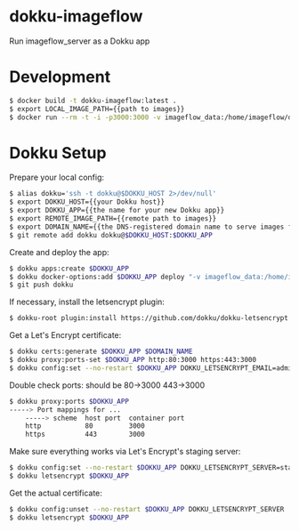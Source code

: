 # dokku-imageflow

Run imageflow_server as a Dokku app

# Development

```sh
$ docker build -t dokku-imageflow:latest .
$ export LOCAL_IMAGE_PATH={{path to images}}
$ docker run --rm -t -i -p3000:3000 -v imageflow_data:/home/imageflow/data -v $LOCAL_IMAGE_PATH:/home/imageflow/images dokku-imageflow:latest
```

# Dokku Setup

Prepare your local config:

```sh
$ alias dokku='ssh -t dokku@$DOKKU_HOST 2>/dev/null'
$ export DOKKU_HOST={{your Dokku host}}
$ export DOKKU_APP={{the name for your new Dokku app}}
$ export REMOTE_IMAGE_PATH={{remote path to images}}
$ export DOMAIN_NAME={{the DNS-registered domain name to serve images from}}
$ git remote add dokku dokku@$DOKKU_HOST:$DOKKU_APP
```

Create and deploy the app:

```sh
$ dokku apps:create $DOKKU_APP
$ dokku docker-options:add $DOKKU_APP deploy "-v imageflow_data:/home/imageflow/data -v $REMOTE_IMAGE_PATH:/home/imageflow/images"
$ git push dokku
```

If necessary, install the letsencrypt plugin:

```sh
$ dokku-root plugin:install https://github.com/dokku/dokku-letsencrypt.git
```

Get a Let's Encrypt certificate:

```sh
$ dokku certs:generate $DOKKU_APP $DOMAIN_NAME
$ dokku proxy:ports-set $DOKKU_APP http:80:3000 https:443:3000
$ dokku config:set --no-restart $DOKKU_APP DOKKU_LETSENCRYPT_EMAIL=admin@$DOMAIN_NAME
```

Double check ports: should be 80->3000 443->3000

```sh
$ dokku proxy:ports $DOKKU_APP
-----> Port mappings for ...
    -----> scheme  host port  container port
    http           80         3000
    https          443        3000
```

Make sure everything works via Let's Encrypt's staging server:

```sh
$ dokku config:set --no-restart $DOKKU_APP DOKKU_LETSENCRYPT_SERVER=staging
$ dokku letsencrypt $DOKKU_APP
```

Get the actual certificate:

```sh
$ dokku config:unset --no-restart $DOKKU_APP DOKKU_LETSENCRYPT_SERVER
$ dokku letsencrypt $DOKKU_APP
```
